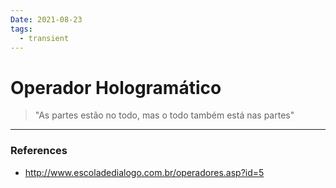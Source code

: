 ```yaml
---
Date: 2021-08-23
tags:
  - transient
---
```

# Operador Hologramático
> "As partes estão no todo, mas o todo também está nas partes"



---
### References
- http://www.escoladedialogo.com.br/operadores.asp?id=5
